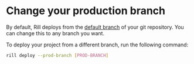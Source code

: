 # Change your production branch

By default, Rill deploys from the [default branch](https://docs.github.com/en/pull-requests/collaborating-with-pull-requests/proposing-changes-to-your-work-with-pull-requests/about-branches#about-the-default-branch) of your git repository. You can change this to any branch you want.

To deploy your project from a different branch, run the following command:

```bash
rill deploy --prod-branch [PROD-BRANCH]
```
